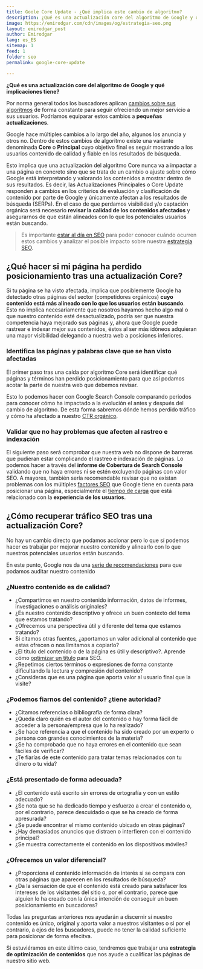 ```yaml
---
title: Goole Core Update - ¿Qué implica este cambio de algoritmo?
description: ¿Qué es una actualización core del algoritmo de Google y qué implicaciones tiene?
image: https://emirodgar.com/cdn/images/og/estrategia-seo.png
layout: emirodgar_post
author: Emirodgar
lang: es_ES
sitemap: 1
feed: 1
folder: seo
permalink: google-core-update

--- 
```


**¿Qué es una actualización core del algoritmo de Google y qué implicaciones tiene?**

Por norma general todos los buscadores aplican [cambios sobre sus algoritmos](https://emirodgar.com/cambio-algoritmo-google) de forma constante para seguir ofreciendo un mejor servicio a sus usuarios. Podríamos equiparar estos cambios a **pequeñas actualizaciones**.

Google hace múltiples cambios a lo largo del año, algunos los anuncia y otros no. Dentro de estos cambios de algoritmo existe una variante denominada **Core** o **Principal** cuyo objetivo final es seguir mostrando a los usuarios contenido de calidad y fiable en los resultados de búsqueda.

Esto implica que una actualización del algoritmo Core nunca va a impactar a una página en concreto sino que se trata de un cambio o ajuste sobre cómo Google está interpretando y valorando los contenidos a mostrar dentro de sus resultados. Es decir, las Actualizaciones Principales o Core Update responden a cambios en los criterios de evaluación y clasificación de contenido por parte de Google y únicamente afectan a los resultados de búsqueda (SERPs). En el caso de que perdamos visibilidad y/o captación orgánica será necesario **revisar la calidad de los contenidos afectados** y asegurarnos de que están alineados con lo que los potenciales usuarios están buscando.

> Es importante [estar al día en SEO](https://emirodgar.com/como-estar-al-dia-en-seo) para poder conocer cuándo ocurren estos cambios y analizar el posible impacto sobre nuestra [estrategia SEO](https://emirodgar.com/estrategia-seo).

## ¿Qué hacer si mi página ha perdido posicionamiento tras una actualización Core? 

Si tu página se ha visto afectada, implica que posiblemente Google ha detectado otras páginas del sector (competidores orgánicos) **cuyo contenido está más alineado con lo que los usuarios están buscando**. Esto no implica necesariamente que nosotros hayamos hecho algo mal o que nuestro contenido esté desactualizado, podría ser que nuestra competencia haya mejorado sus páginas y, ahora que Google puede rastrear e indexar mejor sus contenidos, éstos al ser más idóneos adquieran una mayor visibilidad delegando a nuestra web a posiciones inferiores.

### Identifica las páginas y palabras clave que se han visto afectadas

El primer paso tras una caída por algoritmo Core será identificar qué páginas y términos han perdido posicionamiento para que así podamos acotar la parte de nuestra web que debemos revisar.

Esto lo podemos hacer con Google Search Console comparando periodos para conocer cómo ha impactado a la evolución el antes y después del cambio de algoritmo.  De esta forma sabremos dónde hemos perdido tráfico y cómo ha afectado a nuestro [CTR orgánico](https://emirodgar.com/ctr-resultados-google). 

### Validar que no hay problemas que afecten al rastreo e indexación

El siguiente paso será comprobar que nuestra web no dispone de barreras que pudieran estar complicando el rastreo e indexación de páginas. Lo podemos hacer a través del **informe de Cobertura de Search Console** validando que no haya errores ni se estén excluyendo páginas con valor SEO. A mayores, también sería recomendable revisar que no existan problemas con los múltiples [factores SEO](https://emirodgar.com/factores-seo) que Google tiene en cuenta para posicionar una página, especialmente el [tiempo de carga](https://emirodgar.com/mejorar-tiempo-carga-web) que está relacionado con la **experiencia de los usuarios**.

## ¿Cómo recuperar tráfico SEO tras una actualización Core?

No hay un cambio directo que podamos accionar pero lo que sí podemos hacer es trabajar por mejorar nuestro contenido y alinearlo con lo que nuestros potenciales usuarios están buscando.

En este punto, Google nos da una [serie de recomendaciones](https://developers.google.com/search/blog/2019/08/core-updates) para que podamos auditar nuestro contenido

### ¿Nuestro contenido es de calidad?

-   ¿Compartimos en nuestro contenido información, datos de informes, investigaciones o análisis originales?
-   ¿Es nuestro contenido descriptivo y ofrece un buen contexto del tema que estamos tratando?
-   ¿Ofrecemos una perspectiva útil y diferente del tema que estamos tratando?
-   Si citamos otras fuentes, ¿aportamos un valor adicional al contenido que estas ofrecen o nos limitamos a copiarlo?
-   ¿El título del contenido o de la página es útil y descriptivo?. Aprende cómo [optimizar un título](https://emirodgar.com/titulos-descripciones-seo) para SEO.
-   ¿Repetimos ciertos términos o expresiones de forma constante dificultando la lectura y compresión del contenido?
-   ¿Consideras que es una página que aporta valor al usuario final que la visite?

### ¿Podemos fiarnos del contenido? ¿tiene autoridad?

-  ¿Citamos referencias o bibliografía de forma clara?
-  ¿Queda claro quién es el autor del contenido o hay forma fácil de acceder a la persona/empresa que lo ha realizado?
-  ¿Se hace referencia a que el contenido ha sido creado por un experto o persona con grandes conocimientos de la materia?
-   ¿Se ha comprobado que no haya errores en el contenido que sean fáciles de verificar?
-   ¿Te fiarías de este contenido para tratar temas relacionados con tu dinero o tu vida?

### ¿Está presentado de forma adecuada?

-   ¿El contenido está escrito sin errores de ortografía y con un estilo adecuado?
-   ¿Se nota que se ha dedicado tiempo y esfuerzo a crear el contenido o, por el contrario, parece descuidado o que se ha creado de forma apresurada?
-  ¿Se puede encontrar el mismo contenido ubicado en otras páginas?
-   ¿Hay demasiados anuncios que distraen o interfieren con el contenido principal?
-   ¿Se muestra correctamente el contenido en los dispositivos móviles?

### ¿Ofrecemos un valor diferencial?

-   ¿Proporciona el contenido información de interés si se compara con otras páginas que aparecen en los resultados de búsqueda?
-   ¿Da la sensación de que el contenido está creado para satisfacer los intereses de los visitantes del sitio o, por el contrario, parece que alguien lo ha creado con la única intención de conseguir un buen posicionamiento en buscadores?


Todas las preguntas anteriores nos ayudarán a discernir si nuestro contenido es único, original y aporta valor a nuestros visitantes o si por el contrario, a ojos de los buscadores, puede no tener la calidad suficiente para posicionar de forma efecitva.

Si estuviéramos en este último caso, tendremos que trabajar una **estrategia de optimización de contenidos** que nos ayude a cualificar las páginas de nuestro sitio web.
<!--stackedit_data:
eyJoaXN0b3J5IjpbLTM5MDAyOTAwNiwxODU0NjYwMDgwLC0xMz
czNDY0ODQ4LC0xMjk2NDc2MDY1LC0xNTk0NDQyNTg3LDE2MDA0
Njg3OTEsLTE1MTIzODc3NDEsLTUwNjc5MDc5NSwzNjUxOTU5MD
UsMjA3ODU3NTY0Niw3NDQ4OTgzODFdfQ==
-->